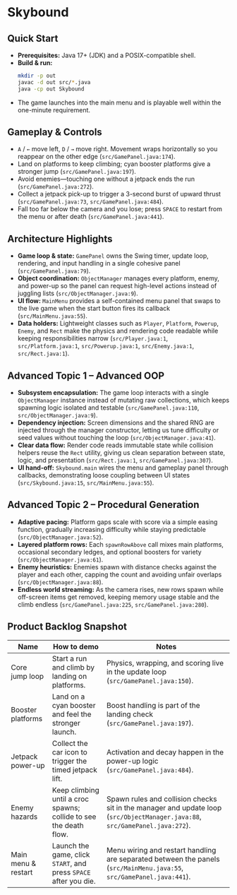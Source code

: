 # Skybound

## Quick Start
- **Prerequisites:** Java 17+ (JDK) and a POSIX-compatible shell.
- **Build & run:**
  ```bash
  mkdir -p out
  javac -d out src/*.java
  java -cp out Skybound
  ```
- The game launches into the main menu and is playable well within the one-minute requirement.

## Gameplay & Controls
- `A` / `←` move left, `D` / `→` move right. Movement wraps horizontally so you reappear on the other edge (`src/GamePanel.java:174`).
- Land on platforms to keep climbing; cyan booster platforms give a stronger jump (`src/GamePanel.java:197`).
- Avoid enemies—touching one without a jetpack ends the run (`src/GamePanel.java:272`).
- Collect a jetpack pick-up to trigger a 3-second burst of upward thrust (`src/GamePanel.java:73`, `src/GamePanel.java:484`).
- Fall too far below the camera and you lose; press `SPACE` to restart from the menu or after death (`src/GamePanel.java:441`).

## Architecture Highlights
- **Game loop & state:** `GamePanel` owns the Swing timer, update loop, rendering, and input handling in a single cohesive panel (`src/GamePanel.java:79`).
- **Object coordination:** `ObjectManager` manages every platform, enemy, and power-up so the panel can request high-level actions instead of juggling lists (`src/ObjectManager.java:9`).
- **UI flow:** `MainMenu` provides a self-contained menu panel that swaps to the live game when the start button fires its callback (`src/MainMenu.java:55`).
- **Data holders:** Lightweight classes such as `Player`, `Platform`, `Powerup`, `Enemy`, and `Rect` make the physics and rendering code readable while keeping responsibilities narrow (`src/Player.java:1`, `src/Platform.java:1`, `src/Powerup.java:1`, `src/Enemy.java:1`, `src/Rect.java:1`).

## Advanced Topic 1 – Advanced OOP
- **Subsystem encapsulation:** The game loop interacts with a single `ObjectManager` instance instead of mutating raw collections, which keeps spawning logic isolated and testable (`src/GamePanel.java:110`, `src/ObjectManager.java:9`).
- **Dependency injection:** Screen dimensions and the shared RNG are injected through the manager constructor, letting us tune difficulty or seed values without touching the loop (`src/ObjectManager.java:41`).
- **Clear data flow:** Render code reads immutable state while collision helpers reuse the `Rect` utility, giving us clean separation between state, logic, and presentation (`src/Rect.java:1`, `src/GamePanel.java:307`).
- **UI hand-off:** `Skybound.main` wires the menu and gameplay panel through callbacks, demonstrating loose coupling between UI states (`src/Skybound.java:15`, `src/MainMenu.java:55`).

## Advanced Topic 2 – Procedural Generation
- **Adaptive pacing:** Platform gaps scale with score via a simple easing function, gradually increasing difficulty while staying predictable (`src/ObjectManager.java:52`).
- **Layered platform rows:** Each `spawnRowAbove` call mixes main platforms, occasional secondary ledges, and optional boosters for variety (`src/ObjectManager.java:61`).
- **Enemy heuristics:** Enemies spawn with distance checks against the player and each other, capping the count and avoiding unfair overlaps (`src/ObjectManager.java:88`).
- **Endless world streaming:** As the camera rises, new rows spawn while off-screen items get removed, keeping memory usage stable and the climb endless (`src/GamePanel.java:225`, `src/GamePanel.java:280`).

## Product Backlog Snapshot
| Name | How to demo | Notes |
| --- | --- | --- |
| Core jump loop | Start a run and climb by landing on platforms. | Physics, wrapping, and scoring live in the update loop (`src/GamePanel.java:150`). |
| Booster platforms | Land on a cyan booster and feel the stronger launch. | Boost handling is part of the landing check (`src/GamePanel.java:197`). |
| Jetpack power-up | Collect the car icon to trigger the timed jetpack lift. | Activation and decay happen in the power-up logic (`src/GamePanel.java:484`). |
| Enemy hazards | Keep climbing until a croc spawns; collide to see the death flow. | Spawn rules and collision checks sit in the manager and update loop (`src/ObjectManager.java:88`, `src/GamePanel.java:272`). |
| Main menu & restart | Launch the game, click `START`, and press `SPACE` after you die. | Menu wiring and restart handling are separated between the panels (`src/MainMenu.java:55`, `src/GamePanel.java:441`). |